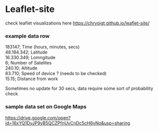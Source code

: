 # Leaflet-site

check leaflet visualizations here  https://chrvoigt.github.io/leaflet-site/ 

### example data row ###
  
183147;      Time (hours, minutes, secs)   
48.184.342;  Latitude  
16.330.349;  Lomngitude  
6;           Number of Satelites   
240.10;      Altitude   
83.710;      Speed of device ? (needs to be checked)   
15.15;       Distance from work   
 
Sometimes no update for 30 secs, data require some sort of probability check  

### sample data set on Google Maps ###  

https://drive.google.com/open?id=16xYQ1DyJP9yB5QCZPfnUvCnDc5cH6vNo&usp=sharing  




